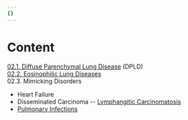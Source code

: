 ```yaml
---
{}
---
```

   
# Content   
[02.1. Diffuse Parenchymal Lung Disease](../Pulmonary%20Medicine/02.%20Diseases%20of%20the%20Lung%20Parenchyma/02.1.%20Diffuse%20Parenchymal%20Lung%20Disease.md) (DPLD)   
[02.2. Eosinophilic Lung Diseases](../Pulmonary%20Medicine/02.%20Diseases%20of%20the%20Lung%20Parenchyma/02.2.%20Eosinophilic%20Lung%20Diseases.md)   
02.3. Mimicking Disorders   
   
- Heart Failure   
- Disseminated Carcinoma -- [Lymphangitic Carcinomatosis](/not_created.md)   
- [Pulmonary Infections](../Pulmonary%20Medicine/05.%20Infections.md)